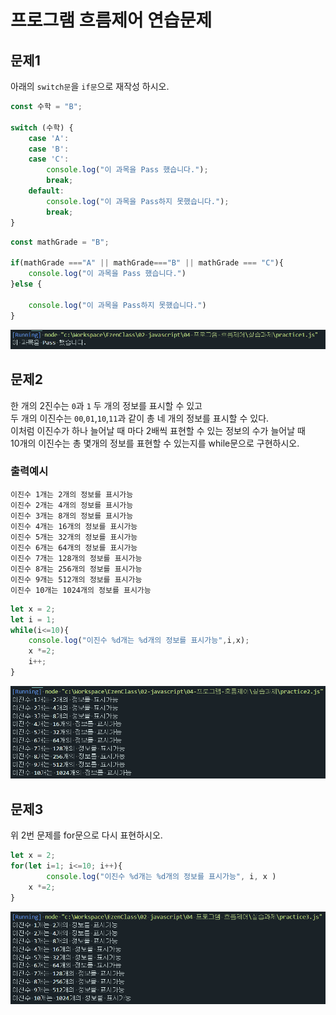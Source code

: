 # 프로그램 흐름제어 연습문제

## 문제1

아래의 `switch문`을 `if문`으로 재작성 하시오.

```javascript
const 수학 = "B";

switch (수학) {
    case 'A':
    case 'B':
    case 'C':
        console.log("이 과목을 Pass 했습니다.");
        break;
    default:
        console.log("이 과목을 Pass하지 못했습니다.");
        break;
}
```
```javascript
const mathGrade = "B";

if(mathGrade ==="A" || mathGrade==="B" || mathGrade === "C"){
    console.log("이 과목을 Pass 했습니다.")
}else {

    console.log("이 과목을 Pass하지 못했습니다.")
}
```
![문제1결과](../res/practice1.png)


## 문제2
한 개의 2진수는 `0`과 `1` 두 개의 정보를 표시할 수 있고   
두 개의 이진수는 `00`,`01`,`10`,`11`과 같이 총 네 개의 정보를 표시할 수 있다.   
이처럼 이진수가 하나 늘어날 때 마다 2배씩 표현할 수 있는 정보의 수가 늘어날 때   
10개의 이진수는 총 몇개의 정보를 표현할 수 있는지를 while문으로 구현하시오.

### 출력예시
```
이진수 1개는 2개의 정보를 표시가능
이진수 2개는 4개의 정보를 표시가능
이진수 3개는 8개의 정보를 표시가능
이진수 4개는 16개의 정보를 표시가능
이진수 5개는 32개의 정보를 표시가능
이진수 6개는 64개의 정보를 표시가능
이진수 7개는 128개의 정보를 표시가능
이진수 8개는 256개의 정보를 표시가능
이진수 9개는 512개의 정보를 표시가능
이진수 10개는 1024개의 정보를 표시가능
```
```javascript
let x = 2;
let i = 1;
while(i<=10){
    console.log("이진수 %d개는 %d개의 정보를 표시가능",i,x);
    x *=2;
    i++;
}
```
![문제2결과](../res/practice2.png)

## 문제3
위 2번 문제를 for문으로 다시 표현하시오.
```javascript
let x = 2;
for(let i=1; i<=10; i++){
        console.log("이진수 %d개는 %d개의 정보를 표시가능", i, x )
    x *=2;
}
```
![문제3결과](../res/practice3.png)